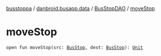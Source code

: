 [busstoppa](../../index.md) / [danbroid.busapp.data](../index.md) / [BusStopDAO](index.md) / [moveStop](./move-stop.md)

# moveStop

`open fun moveStop(src: `[`BusStop`](../-bus-stop/index.md)`, dest: `[`BusStop`](../-bus-stop/index.md)`): `[`Unit`](https://kotlinlang.org/api/latest/jvm/stdlib/kotlin/-unit/index.html)